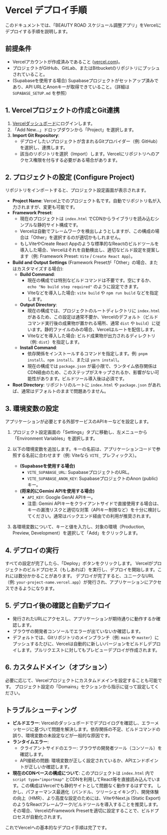 
# Vercel デプロイ手順

このドキュメントでは、「BEAUTY ROAD スケジュール調整アプリ」をVercelにデプロイする手順を説明します。

## 前提条件

*   Vercelアカウントが作成済みであること ([vercel.com](https://vercel.com/))。
*   プロジェクトがGitHub、GitLab、またはBitbucketのリポジトリにプッシュされていること。
*   (Supabaseを使用する場合) Supabaseプロジェクトがセットアップ済みであり、API URLとAnonキーが取得できていること。（詳細は `SUPABASE_SETUP.md` を参照）

## 1. Vercelプロジェクトの作成とGit連携

1.  [Vercelダッシュボード](https://vercel.com/dashboard)にログインします。
2.  「Add New...」ドロップダウンから「Project」を選択します。
3.  **Import Git Repository**:
    *   デプロイしたいプロジェクトが含まれるGitプロバイダー（例: GitHub）を選択し、連携します。
    *   該当のリポジトリを選択（Import）します。Vercelにリポジトリへのアクセス権限を付与する必要がある場合があります。

## 2. プロジェクトの設定 (Configure Project)

リポジトリをインポートすると、プロジェクト設定画面が表示されます。

*   **Project Name**: Vercel上でのプロジェクト名です。自動でリポジトリ名が入力されますが、変更も可能です。
*   **Framework Preset**:
    *   現在のプロジェクトは `index.html` でCDNからライブラリを読み込むシンプルな静的サイト構成です。
    *   Vercelは自動でフレームワークを検出しようとしますが、この構成の場合は「Other」を選択するのが適切かもしれません。
    *   もしViteやCreate React Appのような標準的なReactのビルドツールを導入した場合、Vercelはそれを自動検出し、適切なビルド設定を提案します（例: Framework Preset: `Vite` / `Create React App`）。
*   **Build and Output Settings** (Framework Presetが「Other」の場合、またはカスタマイズする場合):
    *   **Build Command**:
        *   現在の構成では特別なビルドコマンドは不要です。空にするか、`echo "No build step required"` のように設定できます。
        *   Viteなどを導入した場合: `vite build` や `npm run build` などを指定します。
    *   **Output Directory**:
        *   現在の構成では、プロジェクトのルートディレクトリに `index.html` があるため、この設定は通常不要か、Vercelのデフォルト（ビルドコマンド実行後の成果物が置かれる場所、通常 `dist` や `build`）に従います。静的ファイルのみの場合、Vercelはルートを配信します。
        *   Viteなどを導入した場合: ビルド成果物が出力されるディレクトリ（例: `dist`）を指定します。
    *   **Install Command**:
        *   依存関係をインストールするコマンドを指定します。例: `pnpm install`、`npm install`、または `yarn install`。
        *   現在の構成では `package.json` が最小限で、ランタイム依存関係はCDN経由のため、このステップがスキップされるか、影響がない可能性があります。ビルドツール導入後は必須です。
*   **Root Directory**: リポジトリのルートに `index.html` や `package.json` があれば、通常はデフォルトのままで問題ありません。

## 3. 環境変数の設定

アプリケーションが必要とする外部サービスのAPIキーなどを設定します。

1.  プロジェクト設定画面の「Settings」タブに移動し、左メニューから「Environment Variables」を選択します。
2.  以下の環境変数を追加します。キーの名前は、アプリケーションコードで参照する名前に合わせます（例: Viteなら `VITE_` プレフィックス）。
    *   **(Supabaseを使用する場合)**
        *   `VITE_SUPABASE_URL`: SupabaseプロジェクトのURL。
        *   `VITE_SUPABASE_ANON_KEY`: SupabaseプロジェクトのAnon (public) キー。
    *   **(将来的にGemini APIを使用する場合)**
        *   `API_KEY`: Google GenAI APIキー。
        *   注意: Gemini APIキーをクライアントサイドで直接使用する場合は、キーの漏洩リスクと適切な対策（APIキー制限など）を十分に検討してください。通常はバックエンド経由での利用が推奨されます。

3.  各環境変数について、キーと値を入力し、対象の環境（Production, Preview, Development）を選択して「Add」をクリックします。

## 4. デプロイの実行

すべての設定が完了したら、「Deploy」ボタンをクリックします。
Vercelがプロジェクトのビルドプロセス（もしあれば）を実行し、デプロイを開始します。これには数分かかることがあります。
デプロイが完了すると、ユニークなURL（例: `your-project-name.vercel.app`）が発行され、アプリケーションにアクセスできるようになります。

## 5. デプロイ後の確認と自動デプロイ

*   発行されたURLにアクセスし、アプリケーションが期待通りに動作するか確認します。
*   ブラウザの開発者コンソールでエラーが出ていないか確認します。
*   デフォルトでは、Gitリポジトリのメインブランチ（例: `main` や `master`）にプッシュするたびに、Vercelは自動的に新しいバージョンをビルドしデプロイします。プルリクエストに対してもプレビューデプロイが作成されます。

## 6. カスタムドメイン（オプション）

必要に応じて、Vercelプロジェクトにカスタムドメインを設定することも可能です。
プロジェクト設定の「Domains」セクションから指示に従って設定してください。

## トラブルシューティング

*   **ビルドエラー**: Vercelのダッシュボードでデプロイログを確認し、エラーメッセージに基づいて問題を解決します。依存関係の不足、ビルドコマンドの誤り、環境変数の未設定などが一般的な原因です。
*   **ランタイムエラー**:
    *   クライアントサイドのエラー: ブラウザの開発者ツール（コンソール）を確認します。
    *   API接続の問題: 環境変数が正しく設定されているか、APIエンドポイントが正しいか確認します。
*   **現在のCDNベースの構成について**:
    このプロジェクトは `index.html` 内で `script type="importmap"` とCDNを利用してReact等を直接読み込んでいます。この構成はVercelでも静的サイトとして問題なく動作するはずです。
    しかし、パフォーマンス最適化（バンドル、ツリーシェイキング）、開発体験の向上（HMR）、より高度な設定のためには、ViteやNext.js (Static Export)のようなReactフレームワーク/ビルドツールを導入することを推奨します。その場合、VercelのFramework Presetを適切に設定することで、ビルドプロセスが自動化されます。

これでVercelへの基本的なデプロイ手順は完了です。
